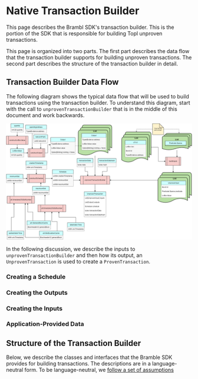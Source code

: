 # Native Transaction Builder

This page describes the Brambl SDK's transaction builder. This is the portion of the SDK that is responsible for
building Topl unproven transactions.

This page is organized into two parts. The first part describes the data flow that the transaction builder supports for
building unproven transactions. The second part describes the structure of the transaction builder in detail.

## Transaction Builder Data Flow

The following diagram shows the typical data flow that will be used to build transactions using the
transaction builder. To understand this diagram, start with the call to `unprovenTransactionBuilder` that is in the
middle of this document and work backwards.

![Native Transaction Builder Flow](./transaction_builder.drawio.png)

In the following discussion, we describe the inputs to `unprovenTransactionBuilder` and then how its output,
an `UnprovenTransaction` is used to create a `ProvenTransaction`.

### Creating a Schedule

### Creating the Outputs

### Creating the Inputs

### Application-Provided Data

## Structure of the Transaction Builder

Below, we describe the classes and interfaces that the Bramble SDK provides for building transactions. The
descriptions are in a language-neutral form. To be language-neutral,
we [follow a set of assumptions](../../Overview/Assumptions)


